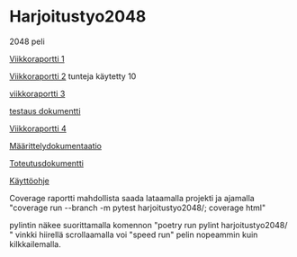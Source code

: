 # Harjoitustyo2048

2048 peli




[Viikkoraportti 1](https://github.com/Tiiawss/Harjoitustyo2048/blob/main/Dokumentaatio/Viikkorapotti%201.pdf)

[Viikkoraportti 2](https://github.com/Tiiawss/Harjoitustyo2048/blob/main/Dokumentaatio/Viikkoraportti%202.pdf) tunteja käytetty 10

[viikkoraportti 3](https://github.com/Tiiawss/Harjoitustyo2048/blob/main/Dokumentaatio/Viikkoraportti%203.pdf)

[testaus dokumentti](https://github.com/Tiiawss/Harjoitustyo2048/blob/main/Dokumentaatio/Testausdokumentti.pdf)

[Viikkoraportti 4](https://github.com/Tiiawss/Harjoitustyo2048/blob/main/Dokumentaatio/Viikkoraportti%204.pdf)


[Määrittelydokumentaatio](https://github.com/Tiiawss/Harjoitustyo2048/blob/main/Dokumentaatio/M%C3%A4%C3%A4rittelydokumentaatio.pdf)



[Toteutusdokumentti](https://github.com/Tiiawss/Harjoitustyo2048/blob/main/Dokumentaatio/Toteutusdokumentt1.pdf)

[Käyttöohje](https://github.com/Tiiawss/Harjoitustyo2048/blob/main/Dokumentaatio/K%C3%A4ytt%C3%B6ohje.pdf)


Coverage raportti mahdollista saada lataamalla projekti ja ajamalla "coverage run --branch -m pytest harjoitustyo2048/; coverage html"





pylintin näkee suorittamalla komennon "poetry run pylint harjoitustyo2048/
"
vinkki hiirellä scrollaamalla voi "speed run" pelin nopeammin kuin kilkkailemalla.
